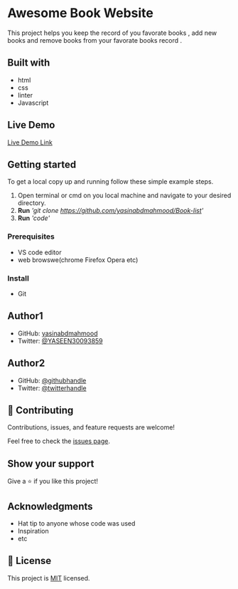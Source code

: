 # Awesome Book Website

This project helps you keep the record of you favorate books , add new books and remove  books from your favorate books record . 

## Built with

* html
* css
* linter
* Javascript

## Live Demo 

[Live Demo Link](https://yasinabdmahmood.github.io/Book-list/)



## Getting started 

To get a local copy up and running follow these simple example steps.
1. Open terminal or cmd on you local machine and navigate to your desired directory.
2. **Run**    *'git clone https://github.com/yasinabdmahmood/Book-list'*
3. **Run**   *'code'*



### Prerequisites
* VS code editor
* web browswe(chrome Firefox Opera etc)

### Install
* Git 



## Author1
* GitHub: [yasinabdmahmood](https://github.com/yasinabdmahmood)
* Twitter: [@YASEEN30093859](https://twitter.com/yasenabd7)

## Author2
* GitHub: [@githubhandle](https://github.com/AbigiyaTY)
* Twitter: [@twitterhandle](https://twitter.com/AbigiyaTY)


## 🤝 Contributing

Contributions, issues, and feature requests are welcome!

Feel free to check the [issues page](../../issues/).

## Show your support

Give a ⭐️ if you like this project!

## Acknowledgments

- Hat tip to anyone whose code was used
- Inspiration
- etc

## 📝 License

This project is [MIT](./MIT.md) licensed.
